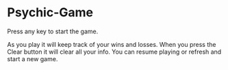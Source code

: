 # Psychic-Game

Press any key to start the game. 

As you play it will keep track of your wins and losses. 
When you press the Clear button it will clear all your info. 
You can resume playing or refresh and start a new game. 